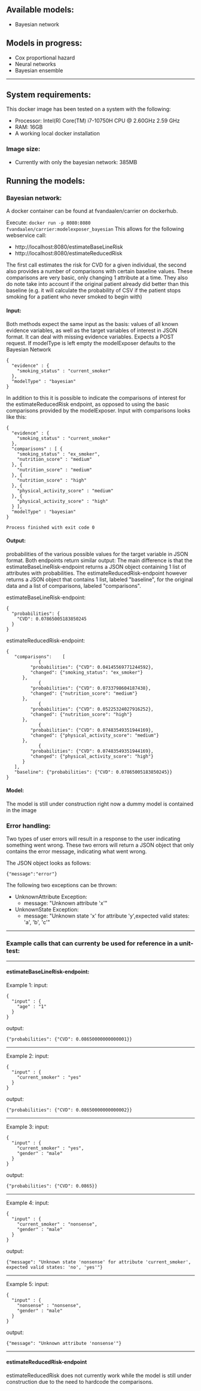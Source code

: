 ## Available models:

- Bayesian network

## Models in progress:

- Cox proportional hazard
- Neural networks
- Bayesian ensemble

- - -

## System requirements:

This docker image has been tested on a system with the following:

- Processor: Intel(R) Core(TM) i7-10750H CPU @ 2.60GHz 2.59 GHz
- RAM: 16GB
- A working local docker installation

### Image size:

- Currently with only the bayesian network: 385MB

## Running the models:

### Bayesian network:

A docker container can be found at fvandaalen/carrier on dockerhub.

Execute: `docker run -p 8080:8080 fvandaalen/carrier:modelexposer_bayesian`
This allows for the following webservice call:

- http://localhost:8080/estimateBaseLineRisk
- http://localhost:8080/estimateReducedRisk

The first call estimates the risk for CVD for a given individual, the second also provides a number of comparisons with
certain baseline values. These comparisons are very basic, only changing 1 attribute at a time. They also do note take
into account if the original patient already did better than this baseline (e.g. it will calculate the probability of
CSV if the patient stops smoking for a patient who never smoked to begin with)

#### Input:

Both methods expect the same input as the basis: values of all known evidence variables, as well as the target variables
of interest in JSON format. It can deal with missing evidence variables. Expects a POST request. If modelType is left
empty the modelExposer defaults to the Bayesian Network

```
{
  "evidence" : {
    "smoking_status" : "current_smoker"
  },
  "modelType" : "bayesian"
}
```

In addition to this it is possible to indicate the comparisons of interest for the estimateReducedRisk endpoint, as
opposed to using the basic comparisons provided by the modelExposer. Input with comparisons looks like this:

```
{
  "evidence" : {
    "smoking_status" : "current_smoker"
  },
  "comparisons" : [ {
    "smoking_status" : "ex_smoker",
    "nutrition_score" : "medium"
  }, {
    "nutrition_score" : "medium"
  }, {
    "nutrition_score" : "high"
  }, {
    "physical_activity_score" : "medium"
  }, {
    "physical_activity_score" : "high"
  } ],
  "modelType" : "bayesian"
}

Process finished with exit code 0

```

#### Output:

probabilities of the various possible values for the target variable in JSON format. Both endpoints return similar
output:
The main difference is that the estimateBaseLineRisk-endpoint returns a JSON object containing 1 list of attributes with
probabilities. The estimateReducedRisk-endpoint however returns a JSON object that contains 1 list, labeled "baseline",
for the original data and a list of comparisons, labeled "comparisons".

estimateBaseLineRisk-endpoint:

```
{
  "probabilities": {
    "CVD": 0.07865005183850245
  }
}
```

estimateReducedRisk-endpoint:

```
{
   "comparisons":    [
            {
         "probabilities": {"CVD": 0.04145569771244592},
         "changed": {"smoking_status": "ex_smoker"}
      },
            {
         "probabilities": {"CVD": 0.0733798604187438},
         "changed": {"nutrition_score": "medium"}
      },
            {
         "probabilities": {"CVD": 0.05225324027916252},
         "changed": {"nutrition_score": "high"}
      },
            {
         "probabilities": {"CVD": 0.07483549351944169},
         "changed": {"physical_activity_score": "medium"}
      },
            {
         "probabilities": {"CVD": 0.07483549351944169},
         "changed": {"physical_activity_score": "high"}
      }
   ],
   "baseline": {"probabilities": {"CVD": 0.07865005183850245}}
}
```

#### Model:

The model is still under construction right now a dummy model is contained in the image

### Error handling:

Two types of user errors will result in a response to the user indicating something went wrong. These two errors will
return a JSON object that only contains the error message, indicating what went wrong.

The JSON object looks as follows:

````
{"message":"error"}
````

The following two exceptions can be thrown:

- UnknownAttribute Exception:
    - message: "Unknown attribute 'x'"
- UnknownState Exception:
    - message: "Unknown state 'x' for attribute 'y',expected valid states: 'a', 'b', 'c'"

- - -

### Example calls that can currenty be used for reference in a unit-test:

- - - 

#### estimateBaseLineRisk-endpoint:

Example 1:
input:

```
{
  "input" : {
    "age" : "1"
  }
}
```

output:

```
{"probabilities": {"CVD": 0.08650000000000001}}
```

--- 
Example 2:
input:

```
{
  "input" : {
    "current_smoker" : "yes"
  }
}
```

output:

```
{"probabilities": {"CVD": 0.08650000000000002}}
```

--- 
Example 3:
input:

```
{
  "input" : {
    "current_smoker" : "yes",
    "gender" : "male"
  }
}
```

output:

```
{"probabilities": {"CVD": 0.0865}}
```

--- 
Example 4:
input:

```
{
  "input" : {
    "current_smoker" : "nonsense",
    "gender" : "male"
  }
}
```

output:

```
{"message": "Unknown state 'nonsense' for attribute 'current_smoker', expected valid states: 'no', 'yes'"}
```

--- 
Example 5:
input:

```
{
  "input" : {
    "nonsense" : "nonsense",
    "gender" : "male"
  }
}
```

output:

```
{"message": "Unknown attribute 'nonsense'"}
```

--- 

#### estimateReducedRisk-endpoint

estimateReducedRisk does not currently work while the model is still under construction due to the need to hardcode the
comparisons.